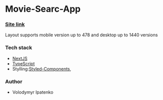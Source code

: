 # Movie-Searc-App

### [Site link](https://movie-search-eight-taupe.vercel.app/)

Layout supports mobile version up to 478 and desktop up to 1440 versions

### Tech stack
- [NextJS](https://nextjs.org/)
- [TypeScript](https://www.typescriptlang.org/)
- Stylling:[Styled-Components](https://styled-components.com/),


### Author

- Volodymyr Ipatenko
